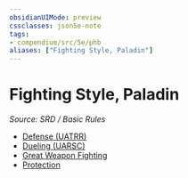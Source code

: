 ```yaml
---
obsidianUIMode: preview
cssclasses: json5e-note
tags:
- compendium/src/5e/phb
aliases: ["Fighting Style, Paladin"]
---
```

# Fighting Style, Paladin
*Source: SRD / Basic Rules* 

- [Defense (UATRR)](compendium/optional-features/defense.md)
- [Dueling (UARSC)](compendium/optional-features/dueling.md)
- [Great Weapon Fighting](compendium/optional-features/great-weapon-fighting.md)
- [Protection](compendium/optional-features/protection.md)